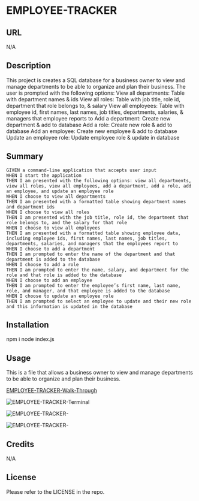 # EMPLOYEE-TRACKER

## URL
N/A

## Description

This project is creates a SQL database for a business owner to view and manage departments to be able to organize and plan their business.
The user is prompted with the following options: 
View all departments: Table with department names & ids
View all roles: Table with job title, role id, department that role belongs to, & salary
View all employees: Table with employee id, first names, last names, job titles, departments, salaries, & managers that employee reports to
Add a department: Create new department & add to database
Add a role: Create new role & add to database
Add an employee: Create new employee & add to database
Update an employee role: Update employee role & update in database

## Summary

```
GIVEN a command-line application that accepts user input
WHEN I start the application
THEN I am presented with the following options: view all departments, view all roles, view all employees, add a department, add a role, add an employee, and update an employee role
WHEN I choose to view all departments
THEN I am presented with a formatted table showing department names and department ids
WHEN I choose to view all roles
THEN I am presented with the job title, role id, the department that role belongs to, and the salary for that role
WHEN I choose to view all employees
THEN I am presented with a formatted table showing employee data, including employee ids, first names, last names, job titles, departments, salaries, and managers that the employees report to
WHEN I choose to add a department
THEN I am prompted to enter the name of the department and that department is added to the database
WHEN I choose to add a role
THEN I am prompted to enter the name, salary, and department for the role and that role is added to the database
WHEN I choose to add an employee
THEN I am prompted to enter the employee’s first name, last name, role, and manager, and that employee is added to the database
WHEN I choose to update an employee role
THEN I am prompted to select an employee to update and their new role and this information is updated in the database 
```

## Installation

npm i
node index.js

## Usage

This is a file that allows a business owner to view and manage departments to be able to organize and plan their business.

[EMPLOYEE-TRACKER-Walk-Through](https://user-images.githubusercontent.com/118239578/219817208-510538be-c49a-4dcb-a258-56d43c496d06.mp4)

![EMPLOYEE-TRACKER-Terminal](assets/demo/Professional-README-Generator-Terminal.JPG)

![EMPLOYEE-TRACKER-](assets/demo/Professional-README-Generator-README-file.JPG)

![EMPLOYEE-TRACKER-](assets/demo/Professional-README-Generator-README-file-preview.JPG)

## Credits

N/A

## License

Please refer to the LICENSE in the repo.
